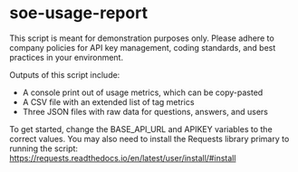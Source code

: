 # soe-usage-report

This script is meant for demonstration purposes only. Please adhere to company policies for API
key management, coding standards, and best practices in your environment.

Outputs of this script include:
  * A console print out of usage metrics, which can be copy-pasted
  * A CSV file with an extended list of tag metrics
  * Three JSON files with raw data for questions, answers, and users

To get started, change the BASE_API_URL and APIKEY variables to the correct values.
You may also need to install the Requests library primary to running the script:
https://requests.readthedocs.io/en/latest/user/install/#install
